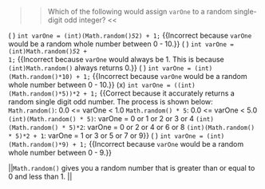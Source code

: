 >>Which of the following would assign <code>varOne</code> to a random single-digit odd integer? <<

( ) <code>int varOne = (int)(Math.random()*5*2) + 1;</code> {{Incorrect because <code>varOne</code> would be a random whole number between 0 - 10.}}
( ) <code>int varOne = (int)Math.random()*5*2 + 1;</code> {{Incorrect because <code>varOne</code> would always be 1. This is because <code>(int)Math.random()</code> always returns 0.}}
( ) <code>int varOne = (int)(Math.random()*10) + 1;</code> {{Incorrect because <code>varOne</code> would be a random whole number between 0 - 10.}}
(x) <code>int varOne = ((int)(Math.random()*5))*2 + 1;</code> {{Correct because it accurately returns a random single digit odd number.
The process is shown below:
<code>Math.random()</code>:                   0.0 &lt;= varOne &lt; 1.0
<code>Math.random() * 5</code>:               0.0 &lt;= varOne &lt; 5.0
<code>(int)(Math.random() * 5)</code>:        varOne = 0 or 1 or 2 or 3 or 4
<code>(int)(Math.random() * 5)*2</code>:      varOne = 0 or 2 or 4 or 6 or 8
<code>(int)(Math.random() * 5)*2 + 1</code>:  varOne = 1 or 3 or 5 or 7 or 9}}
( ) <code>int varOne = (int)(Math.random()*9) + 1;</code> {{Incorrect because <code>varOne</code> would be a random whole number between 0 - 9.}}

||<code>Math.random()</code> gives you a random number that is greater than or equal to 0 and less than 1. ||
